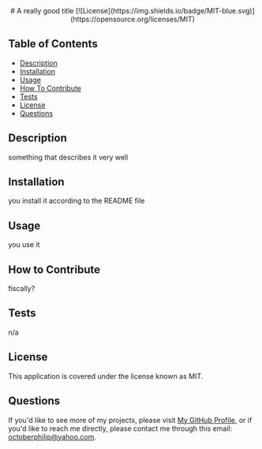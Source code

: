 <div align="center">
  # A really good title  
  [![License](https://img.shields.io/badge/MIT-blue.svg)](https://opensource.org/licenses/MIT)
  </div>

  ## Table of Contents

  - [Description](#Description)   
  - [Installation](#Installation) 
  - [Usage](#Usage)   
  - [How To Contribute](#How-to-Contribute)  
  - [Tests](#Tests)  
  - [License](#License)  
  - [Questions](#Questions)  

  ## Description  

  something that describes it very well  
  
  ## Installation  
  
  you install it according to the README file  
  
  ## Usage  
  
  you use it  
  
  ## How to Contribute  
  
  fiscally?  
  
  ## Tests  
  
  n/a  
  
  ## License  
  
  This application is covered under the license known as MIT.  
  
  ## Questions  
  
  If you'd like to see more of my projects, please visit [My GitHub Profile](https://github.com/geovko), or if you'd like to reach me directly, please contact me through this email: octoberphilip@yahoo.com.  
  
  
